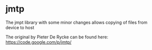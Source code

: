 # jmtp
The jmpt library with some minor changes
allows copying of files from device to host

The original by Pieter De Rycke can be found here: https://code.google.com/p/jmtp/




